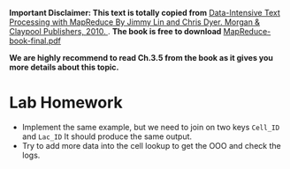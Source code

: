**Important Disclaimer: This text is totally copied from** [Data-Intensive Text Processing
with MapReduce By Jimmy Lin and Chris Dyer.
Morgan & Claypool Publishers, 2010.
](https://lintool.github.io/MapReduceAlgorithms/) . **The book is free to download** [MapReduce-book-final.pdf](https://lintool.github.io/MapReduceAlgorithms/MapReduce-book-final.pdf)

**We are highly recommend to read Ch.3.5 from the book as it gives you more details about this topic.**


# Lab Homework

- Implement the same example, but we need to join on two keys `Cell_ID` and `Lac_ID` It should produce the same output.
- Try to add more data into the cell lookup to get the OOO and check the logs. 